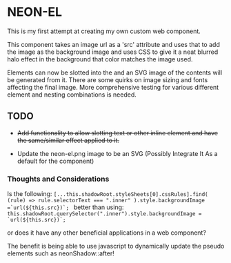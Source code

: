 # NEON-EL

This is my first attempt at creating my own custom web component.

This component <neon-el> takes an image url as a 'src' attribute and uses that to add the image as the background image and uses CSS to give it a neat blurred halo effect in the background that color matches the image used.

Elements can now be slotted into the <neon-el> and an SVG image of the contents will be generated from it. There are some quirks on image sizing and fonts affecting the final image. More comprehensive testing for various different element and nesting combinations is needed.

## TODO

- ~~Add functionality to allow slotting text or other inline element and have the same/similar effect applied to it.~~

- Update the neon-el.png image to be an SVG (Possibly Integrate It As a default for the component)

### Thoughts and Considerations

Is the following:
`` [...this.shadowRoot.styleSheets[0].cssRules].find( (rule) => rule.selectorText === ".inner" ).style.backgroundImage =`url(${this.src})`;  ``
better than using:
`` this.shadowRoot.querySelector(".inner").style.backgroundImage = `url(${this.src})`; ``

or does it have any other beneficial applications in a web component?

The benefit is being able to use javascript to dynamically update the pseudo elements such as neonShadow::after!
